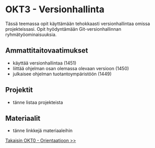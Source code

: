 # OKT3 - Versionhallinta

Tässä teemassa opit käyttämään tehokkaasti versionhallintaa omissa projekteissasi. Opit hyödyntämään Git-versionhallinnan ryhmätyöominaisuuksia.

## Ammattitaitovaatimukset
* käyttää versionhallintaa (1451)
* liittää ohjelman osan olemassa olevaan versioon (1450)
* julkaisee ohjelman tuotantoympäristöön (1449)

## Projektit
- tänne listaa projekteista

## Materiaalit
- tänne linkkejä materiaaleihin


[Takaisin OKT0 - Orientaatioon >>](00-okt-orientaatio.md)